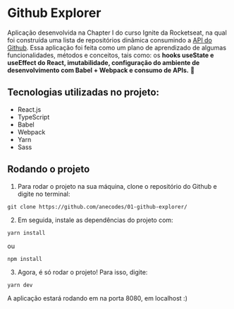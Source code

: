 # Github Explorer
Aplicação desenvolvida na Chapter I do curso Ignite da Rocketseat, na qual foi construída uma lista de repositórios dinâmica consumindo a [API do Github](https://api.github.com). Essa aplicação foi feita como um plano de aprendizado de algumas funcionalidades, métodos e conceitos, tais como: os **hooks useState e useEffect do React, imutabilidade, configuração do ambiente de desenvolvimento com Babel + Webpack e consumo de APIs.** 🚀

## Tecnologias utilizadas no projeto:
* React.js
* TypeScript
* Babel
* Webpack
* Yarn
* Sass

## Rodando o projeto
1. Para rodar o projeto na sua máquina, clone o repositório do Github e digite no terminal:
```
git clone https://github.com/anecodes/01-github-explorer/

```
2. Em seguida, instale as dependências do projeto com:
```
yarn install
````
ou
```
npm install
```
3. Agora, é só rodar o projeto! Para isso, digite:
```
yarn dev
```
A aplicação estará rodando em na porta 8080, em localhost :)

